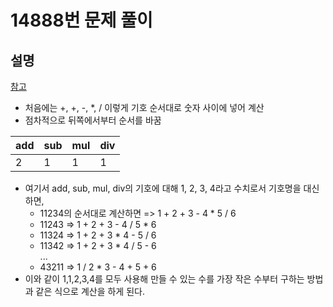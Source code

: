 # 14888번 문제 풀이

## 설명

[참고](https://chul2-ing.tistory.com/67) <br/>
* 처음에는 +, +, -, *, / 이렇게 기호 순서대로 숫자 사이에 넣어 계산
* 점차적으로 뒤쪽에서부터 순서를 바꿈

|add|sub|mul|div|
|--|--|--|--|
|2|1|1|1|

* 여기서 add, sub, mul, div의 기호에 대해 1, 2, 3, 4라고 수치로서 기호명을 대신하면,
    * 11234의 순서대로 계산하면 => 1 + 2 + 3 - 4 * 5 / 6<br/>
    * 11243 => 1 + 2 + 3 - 4 / 5 * 6<br/>
    * 11324 => 1 + 2 + 3 * 4 - 5 / 6<br/>
    * 11342 => 1 + 2 + 3 * 4 / 5 - 6<br/>
    ...
    * 43211 => 1 / 2 * 3 - 4 + 5 + 6
* 이와 같이 1,1,2,3,4를 모두 사용해 만들 수 있는 수를 가장 작은 수부터 구하는 방법과 같은 식으로 계산을 하게 된다.